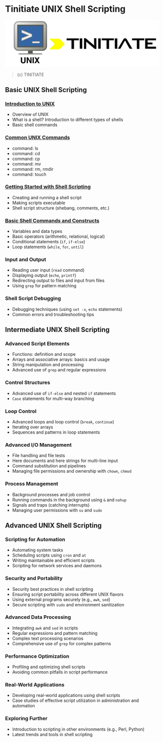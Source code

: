 # Tinitiate UNIX Shell Scripting 
![Unix Tinitiate Image](unix-tinitiate-image.png)
> (c) TINITIATE

## Basic UNIX Shell Scripting

### [Introduction to UNIX](introduction-to-unix.md)
- Overview of UNIX
- What is a shell? Introduction to different types of shells
- Basic shell commands

### [Common UNIX Commands](common-unix-commands.md)
- command: ls
- command: cd
- command: cp
- command: mv
- command: rm, rmdir
- command: touch

### [Getting Started with Shell Scripting](running-a-shellscript.md)
- Creating and running a shell script
- Making scripts executable
- Shell script structure (shebang, comments, etc.)

### [Basic Shell Commands and Constructs](shellscript-constructs.md)
- Variables and data types
- Basic operators (arithmetic, relational, logical)
- Conditional statements (`if`, `if-else`)
- Loop statements (`while`, `for`, `until`)

### Input and Output
- Reading user input (`read` command)
- Displaying output (`echo`, `printf`)
- Redirecting output to files and input from files
- Using `grep` for pattern matching

### Shell Script Debugging
- Debugging techniques (using `set -x`, `echo` statements)
- Common errors and troubleshooting tips

## Intermediate UNIX Shell Scripting

### Advanced Script Elements
- Functions: definition and scope
- Arrays and associative arrays: basics and usage
- String manipulation and processing
- Advanced use of `grep` and regular expressions

### Control Structures
- Advanced use of `if-else` and nested `if` statements
- `Case` statements for multi-way branching

### Loop Control
- Advanced loops and loop control (`break`, `continue`)
- Iterating over arrays
- Sequences and patterns in loop statements

### Advanced I/O Management
- File handling and file tests
- Here documents and here strings for multi-line input
- Command substitution and pipelines
- Managing file permissions and ownership with `chown`, `chmod`

### Process Management
- Background processes and job control
- Running commands in the background using `&` and `nohup`
- Signals and traps (catching interrupts)
- Managing user permissions with `su` and `sudo`

## Advanced UNIX Shell Scripting

### Scripting for Automation
- Automating system tasks
- Scheduling scripts using `cron` and `at`
- Writing maintainable and efficient scripts
- Scripting for network services and daemons

### Security and Portability
- Security best practices in shell scripting
- Ensuring script portability across different UNIX flavors
- Using external programs securely (e.g., `awk`, `sed`)
- Secure scripting with `sudo` and environment sanitization

### Advanced Data Processing
- Integrating `awk` and `sed` in scripts
- Regular expressions and pattern matching
- Complex text processing scenarios
- Comprehensive use of `grep` for complex patterns

### Performance Optimization
- Profiling and optimizing shell scripts
- Avoiding common pitfalls in script performance

### Real-World Applications
- Developing real-world applications using shell scripts
- Case studies of effective script utilization in administration and automation

### Exploring Further
- Introduction to scripting in other environments (e.g., Perl, Python)
- Latest trends and tools in shell scripting
